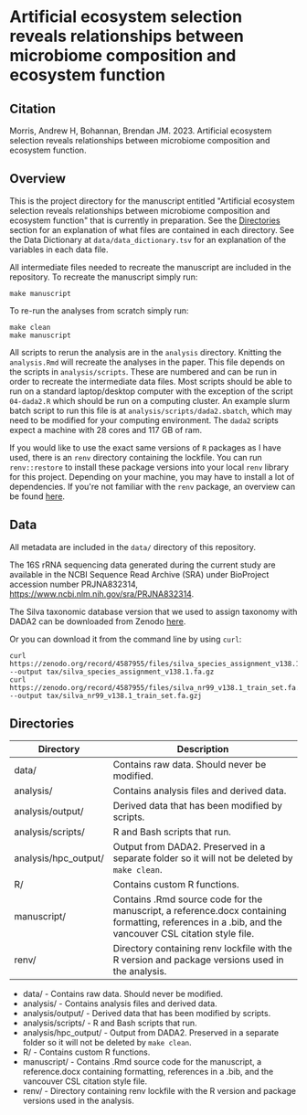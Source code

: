 # Artificial ecosystem selection reveals relationships between microbiome composition and ecosystem function

## Citation

Morris, Andrew H, Bohannan, Brendan JM. 2023. Artificial ecosystem selection reveals relationships between microbiome composition and ecosystem function. 

## Overview

This is the project directory for the manuscript entitled "Artificial
ecosystem selection reveals relationships between microbiome composition and
ecosystem function" that is currently in preparation. See the [Directories](#directories) section for an
explanation of what files are contained in each directory. See the Data
Dictionary at  `data/data_dictionary.tsv` for an explanation of the variables
in each data file.

All intermediate files needed to recreate the manuscript are included in the repository. To recreate the manuscript simply run:

```
make manuscript
```

To re-run the analyses from scratch simply run:

```
make clean
make manuscript
```

All scripts to rerun the analysis are in the `analysis` directory. Knitting the
`analysis.Rmd` will recreate the analyses in the paper. This file depends on
the scripts in `analysis/scripts`. These are numbered and can be run in order
to recreate the intermediate data files. Most scripts should be able to run on
a standard laptop/desktop computer with the exception of the script
`04-dada2.R` which should be run on a computing cluster. An example slurm batch
script to run this file is at `analysis/scripts/dada2.sbatch`, which may need
to be modified for your computing environment. The `dada2` scripts expect a
machine with 28 cores and 117 GB of ram.

If you would like to use the exact same versions of `R` packages as I have
used, there is an `renv` directory containing the lockfile. You can run
`renv::restore` to install these package versions into your local `renv`
library for this project. Depending on your machine, you may have to install a
lot of dependencies. If you're not familiar with the `renv` package, an
overview can be found [here](https://rstudio.github.io/renv/).

## Data

All metadata are included in the `data/` directory of this repository.

The 16S rRNA sequencing data generated during the current study are available in the NCBI Sequence Read Archive (SRA) under BioProject accession number PRJNA832314, https://www.ncbi.nlm.nih.gov/sra/PRJNA832314.

The Silva taxonomic database version that we used to assign taxonomy with DADA2 can be downloaded from Zenodo [here](https://zenodo.org/record/4587955).

Or you can download it from the command line by using `curl`:

```
curl https://zenodo.org/record/4587955/files/silva_species_assignment_v138.1.fa.gz --output tax/silva_species_assignment_v138.1.fa.gz
curl https://zenodo.org/record/4587955/files/silva_nr99_v138.1_train_set.fa.gz --output tax/silva_nr99_v138.1_train_set.fa.gzj
```

## Directories

|Directory|Description|
|-|-|
|data/|Contains raw data. Should never be modified.|
|analysis/|Contains analysis files and derived data.|
|analysis/output/|Derived data that has been modified by scripts.|
|analysis/scripts/|R and Bash scripts that run.|
|analysis/hpc_output/|Output from DADA2. Preserved in a separate folder so it will not be deleted by `make clean`.|
|R/|Contains custom R functions.|
|manuscript/|Contains .Rmd source code for the manuscript, a reference.docx containing formatting, references in a .bib, and the vancouver CSL citation style file.|
|renv/|Directory containing renv lockfile with the R version and package versions used in the analysis.|




 - data/ - Contains raw data. Should never be modified.
 - analysis/ - Contains analysis files and derived data.
 - analysis/output/ - Derived data that has been modified by scripts.
 - analysis/scripts/ - R and Bash scripts that run.
 - analysis/hpc_output/ - Output from DADA2. Preserved in a separate folder so it will not be deleted by `make clean`.
 - R/ - Contains custom R functions.
 - manuscript/ - Contains .Rmd source code for the manuscript, a reference.docx containing formatting, references in a .bib, and the vancouver CSL citation style file.
 - renv/ - Directory containing renv lockfile with the R version and package versions used in the analysis.
